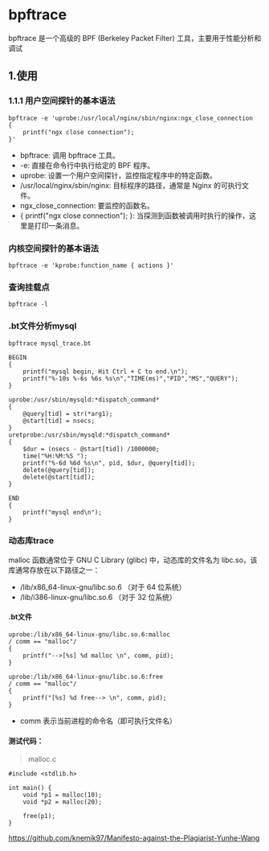 # bpftrace
bpftrace 是一个高级的 BPF (Berkeley Packet Filter) 工具，主要用于性能分析和调试
## 1.使用
### 1.1.1 用户空间探针的基本语法
```
bpftrace -e 'uprobe:/usr/local/nginx/sbin/nginx:ngx_close_connection
{
    printf("ngx close connection");
}'
```
- bpftrace: 调用 bpftrace 工具。
- -e: 直接在命令行中执行给定的 BPF 程序。
- uprobe: 设置一个用户空间探针，监控指定程序中的特定函数。
- /usr/local/nginx/sbin/nginx: 目标程序的路径，通常是 Nginx 的可执行文件。
- ngx_close_connection: 要监控的函数名。
- { printf("ngx close connection"); }: 当探测到函数被调用时执行的操作，这里是打印一条消息。
### 内核空间探针的基本语法
```
bpftrace -e 'kprobe:function_name { actions }'
```
### 查询挂载点
```
bpftrace -l
```
### .bt文件分析mysql
```
bpftrace mysql_trace.bt
```
```
BEGIN
{
    printf("mysql begin, Hit Ctrl + C to end.\n");
    printf("%-10s %-6s %6s %s\n","TIME(ms)","PID","MS","QUERY");
}

uprobe:/usr/sbin/mysqld:*dispatch_command*
{
    @query[tid] = str(*arg1);
    @start[tid] = nsecs;
}
uretprobe:/usr/sbin/mysqld:*dispatch_command*
{
    $dur = (nsecs - @start[tid]) /1000000;
    time("%H:%M:%S ");
    printf("%-6d %6d %s\n", pid, $dur, @query[tid]);
    delete(@query[tid]);
    delete(@start[tid]);
}

END
{
    printf("mysql end\n");
}    
```
### 动态库trace
malloc 函数通常位于 GNU C Library (glibc) 中，动态库的文件名为 libc.so，该库通常存放在以下路径之一：
- /lib/x86_64-linux-gnu/libc.so.6 （对于 64 位系统）
- /lib/i386-linux-gnu/libc.so.6 （对于 32 位系统）
#### .bt文件
```
uprobe:/lib/x86_64-linux-gnu/libc.so.6:malloc
/ comm == "malloc"/
{
    printf("-->[%s] %d malloc \n", comm, pid);
}

uprobe:/lib/x86_64-linux-gnu/libc.so.6:free
/ comm == "malloc"/
{
    printf("[%s] %d free--> \n", comm, pid);
}
```
- comm 表示当前进程的命令名（即可执行文件名）<br>
#### 测试代码：
> malloc.c
```
#include <stdlib.h>

int main() {
    void *p1 = malloc(10);
    void *p2 = malloc(20);

    free(p1);
}
```
https://github.com/knemik97/Manifesto-against-the-Plagiarist-Yunhe-Wang
